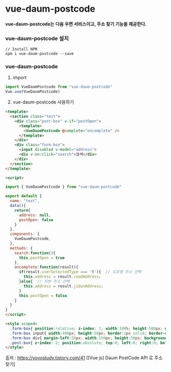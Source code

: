 <h1>  vue-daum-postcode </h1>

<h4> vue-daum-postcode는 다음 우편 서비스이고, 주소 찾기 기능을 제공한다. </h4>

<h3> vue-daum-postcode 설치 </h3>

```
// Install NPM
npm i vue-daum-postcode --save
```

<h3> vue-daum-postcode </h3>

1. import

```javascript
import VueDaumPostcode from "vue-daum-postcode"
Vue.use(VueDaumPostcode)

```
 
2. vue-daum-postcode 사용하기

```html
<template>
  <section class="test">
    <div class="post-box" v-if="postOpen">
      <template>
        <VueDaumPostcode @complete="oncomplete" />
      </template>
    </div>
    <div class="form-box">
      <input disabled v-model="address">
      <div v-on:click="search">검색</div>
    </div>
  </section>
</template>

<script>

import { VueDaumPostcode } from "vue-daum-postcode"

export default {
  name: "test",
  data(){
    return{
      address: null,
      postOpen: false
    }
  },
  components: {
    VueDaumPostcode,
  },
  methods: {
    search:function(){
      this.postOpen = true
    },
    oncomplete:function(result){
      if(result.userSelectedType === 'R'){  // 도로명 주소 선택
        this.address = result.roadAddress;
      }else{  // 지번 주소 선택
        this.address = result.jibunAddress;
      }
      this.postOpen = false
    }
  }
}
</script>

<style scoped>
  .form-box{ position:relative; z-index: 1; width:100%; height:500px; display:flex; justify-content: center; align-items: center; flex-wrap: wrap; }
  .form-box input{ width:400px; height:50px; border:1px solid; border-radius: 3px; }
  .form-box div{ margin-left:50px; width:150px; height:50px; background-color: #5366cf; font-size:15px; color:white; display: flex; justify-content: center; align-items: center; cursor:pointer; }
  .post-box{ z-index: 2; position:absolute; top:0; left:0; right:0; bottom:0; width:100%; height:100%; }
</style>
```

출처 : https://yoyostudy.tistory.com/41 [[Vue js] Daum PostCode API 로 주소찾기]

